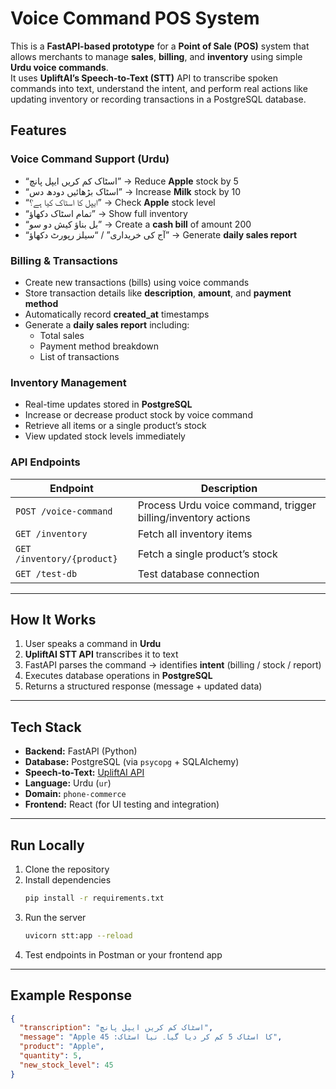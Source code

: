 # Voice Command POS System

This is a **FastAPI-based prototype** for a **Point of Sale (POS)** system that allows merchants to manage **sales**, **billing**, and **inventory** using simple **Urdu voice commands**.  
It uses **UpliftAI’s Speech-to-Text (STT)** API to transcribe spoken commands into text, understand the intent, and perform real actions like updating inventory or recording transactions in a PostgreSQL database.

## Features

### Voice Command Support (Urdu)
- “اسٹاک کم کریں ایپل پانچ” → Reduce **Apple** stock by 5  
- “اسٹاک بڑھائیں دودھ دس” → Increase **Milk** stock by 10  
- “ایپل کا اسٹاک کیا ہے؟” → Check **Apple** stock level  
- “تمام اسٹاک دکھاؤ” → Show full inventory  
- “بل بناؤ کیش دو سو” → Create a **cash bill** of amount 200  
- “آج کی خریداری” / “سیلز رپورٹ دکھاؤ” → Generate **daily sales report**

### Billing & Transactions
- Create new transactions (bills) using voice commands  
- Store transaction details like **description**, **amount**, and **payment method**  
- Automatically record **created_at** timestamps  
- Generate a **daily sales report** including:
  - Total sales  
  - Payment method breakdown  
  - List of transactions

### Inventory Management
- Real-time updates stored in **PostgreSQL**  
- Increase or decrease product stock by voice command  
- Retrieve all items or a single product’s stock  
- View updated stock levels immediately

### API Endpoints
| Endpoint | Description |
|----------|--------------|
| `POST /voice-command` | Process Urdu voice command, trigger billing/inventory actions |
| `GET /inventory` | Fetch all inventory items |
| `GET /inventory/{product}` | Fetch a single product’s stock |
| `GET /test-db` | Test database connection |

---

## How It Works
1. User speaks a command in **Urdu**
2. **UpliftAI STT API** transcribes it to text
3. FastAPI parses the command → identifies **intent** (billing / stock / report)
4. Executes database operations in **PostgreSQL**
5. Returns a structured response (message + updated data)

---

## Tech Stack
- **Backend:** FastAPI (Python)  
- **Database:** PostgreSQL (via `psycopg` + SQLAlchemy)  
- **Speech-to-Text:** [UpliftAI API](https://upliftai.org)  
- **Language:** Urdu (`ur`)  
- **Domain:** `phone-commerce`  
- **Frontend:** React (for UI testing and integration)

---

## Run Locally
1. Clone the repository  
2. Install dependencies  
   ```bash
   pip install -r requirements.txt
   ```
3. Run the server  
   ```bash
   uvicorn stt:app --reload
   ```
4. Test endpoints in Postman or your frontend app

---

## Example Response
```json
{
  "transcription": "اسٹاک کم کریں ایپل پانچ",
  "message": "Apple کا اسٹاک 5 کم کر دیا گیا۔ نیا اسٹاک: 45",
  "product": "Apple",
  "quantity": 5,
  "new_stock_level": 45
}
```
